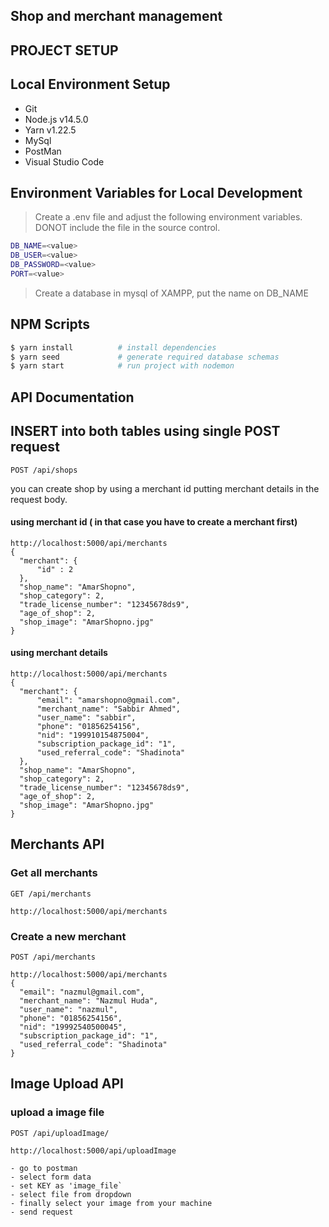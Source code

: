 ## Shop and merchant management 

## PROJECT SETUP

## Local Environment Setup
- Git
- Node.js v14.5.0
- Yarn v1.22.5
- MySql
- PostMan
- Visual Studio Code

## Environment Variables for Local Development

> Create a .env file and adjust the following environment variables. DONOT include the file in the source control.

```bash
DB_NAME=<value>
DB_USER=<value>
DB_PASSWORD=<value>
PORT=<value>
```

> Create a database in mysql of XAMPP, put the name on DB_NAME
> 
## NPM Scripts

```bash
$ yarn install          # install dependencies
$ yarn seed             # generate required database schemas
$ yarn start            # run project with nodemon
```

## API Documentation

## INSERT into both tables using single POST request

`POST /api/shops`

you can create shop by using a merchant id putting merchant details in the request body.
  
  #### using merchant id ( in that case you have to create a merchant first)
    http://localhost:5000/api/merchants
    {
      "merchant": {
          "id" : 2
      },
      "shop_name": "AmarShopno",
      "shop_category": 2,
      "trade_license_number": "12345678ds9",
      "age_of_shop": 2,
      "shop_image": "AmarShopno.jpg"
    }
  #### using merchant details
    http://localhost:5000/api/merchants
    {
      "merchant": {
          "email": "amarshopno@gmail.com",
          "merchant_name": "Sabbir Ahmed",
          "user_name": "sabbir",
          "phone": "01856254156",
          "nid": "199910154875004",
          "subscription_package_id": "1",
          "used_referral_code": "Shadinota"
      },
      "shop_name": "AmarShopno",
      "shop_category": 2,
      "trade_license_number": "12345678ds9",
      "age_of_shop": 2,
      "shop_image": "AmarShopno.jpg"
    }


## Merchants API

### Get all merchants

`GET /api/merchants`

    http://localhost:5000/api/merchants


### Create a new merchant

`POST /api/merchants`

    http://localhost:5000/api/merchants
    {
      "email": "nazmul@gmail.com",
      "merchant_name": "Nazmul Huda",
      "user_name": "nazmul",
      "phone": "01856254156",
      "nid": "19992540500045",
      "subscription_package_id": "1",
      "used_referral_code": "Shadinota"
    }


## Image Upload API

### upload a image file
`POST /api/uploadImage/`
  
`http://localhost:5000/api/uploadImage`

    - go to postman
    - select form data
    - set KEY as 'image_file`
    - select file from dropdown
    - finally select your image from your machine
    - send request
